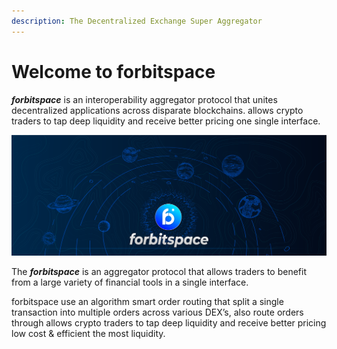 ```yaml
---
description: The Decentralized Exchange Super Aggregator
---
```


# Welcome to forbitspace

_**forbitspace**_ is an interoperability aggregator protocol that unites decentralized applications across disparate blockchains. allows crypto traders to tap deep liquidity and receive better pricing one single interface.

![](.gitbook/assets/6.png)

The _**forbitspace**_ is an aggregator protocol that allows traders to benefit from a large variety of financial tools in a single interface.

forbitspace use an algorithm smart order routing that split a single transaction into multiple orders across various DEX’s, also route orders through allows crypto traders to tap deep liquidity and receive better pricing low cost & efficient the most liquidity.

